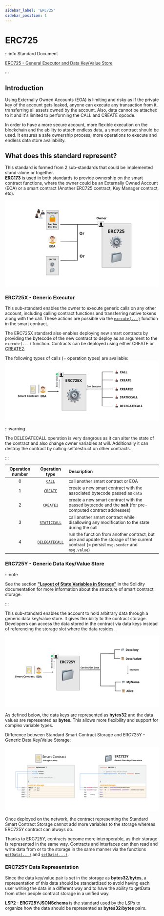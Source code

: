 ```yaml
---
sidebar_label: 'ERC725'
sidebar_position: 1
---
```


# ERC725


:::info Standard Document

[ERC725 - General Executor and Data Key/Value Store](https://github.com/ERC725Alliance/ERC725/blob/develop/docs/ERC-725.md)

:::

## Introduction

Using Externally Owned Accounts (EOA) is limiting and risky as if the private key of the account gets leaked, anyone can execute any transaction from it, transferring all assets owned by the account. Also, data cannot be attached to it and it's limited to performing the CALL and CREATE opcode.

In order to have a more secure account, more flexible execution on the blockchain and the ability to attach endless data, a smart contract should be used. It ensures a safe ownership process, more operations to execute and endless data store availability.


## What does this standard represent?

This standard is formed from 2 sub-standards that could be implemented stand-alone or together.   
**[ERC173](https://eips.ethereum.org/EIPS/eip-173)** is used in both standards to provide ownership on the smart contract functions, where the owner could be an Externally Owned Account (EOA) or a smart contract (Another ERC725 contract, Key Manager contract, etc).

![ERC725 Ownership](../../../static/img/standards/erc725/erc725-owner.jpeg)

### ERC725X - Generic Executor

This sub-standard enables the owner to execute generic calls on any other account, including calling contract functions and transferring native tokens along with the call. These actions are possible via the [`execute(...)`](../smart-contracts/lsp0-erc725-account.md#execute) function in the smart contract.

The ERC725X standard also enables deploying new smart contracts by providing the bytecode of the new contract to deploy as an argument to the `execute(...)` function. Contracts can be deployed using either CREATE or [CREATE2](https://eips.ethereum.org/EIPS/eip-1014).


The following types of calls (= operation types) are available:
![ERC725X Operation](../../../static/img/standards/erc725/erc725x-operations.jpeg)

:::warning

The DELEGATECALL operation is very dangrous as it can alter the state of the contract and also change owner variables at will. Additionally it can destroy the contract by calling selfdestruct on other contracts.

:::

| Operation number |                     Operation type                     | Description                                                                                                                             |
| :--------------: | :----------------------------------------------------: | :-------------------------------------------------------------------------------------------------------------------------------------- |
|        0         |          [`CALL`](https://www.evm.codes/#f1)           | call another smart contract or EOA                                                                                                            |
|        1         |         [`CREATE`](https://www.evm.codes/#f0)          | create a new smart contract with the associated bytecode passed as `data`                                                              |
|        2         |  [`CREATE2`](https://eips.ethereum.org/EIPS/eip-1014)  | create a new smart contract with the passed bytecode and the **salt** (for pre-computed contract addresses)                                                       |
|        3         | [`STATICCALL`](https://eips.ethereum.org/EIPS/eip-214) | call another smart contract while disallowing any modification to the state during the call                                             |
|        4         | [`DELEGATECALL`](https://eips.ethereum.org/EIPS/eip-7) | run the function from another contract, but use and update the storage of the current contract (= persist `msg.sender` and `msg.value`) |



### ERC725Y - Generic Data Key/Value Store

:::note

See the section **["Layout of State Variables in Storage"](https://docs.soliditylang.org/en/v0.8.11/internals/layout_in_storage.html)** in the Solidity documentation for more information about the structure of smart contract storage.

:::

This sub-standard enables the account to hold arbitrary data through a generic data key/value store. It gives flexibility to the contract storage. Developers can access the data stored in the contract via data keys instead of referencing the storage slot where the data resides.

![ERC725Y Generic Data Key/Value Store](../../../static/img/standards/erc725/erc725y.jpeg)

As defined below, the data keys are represented as **bytes32** and the data values are represented as **bytes**. This allows more flexibility and support for complex variable types.
  
Difference between Standard Smart Contract Storage and ERC725Y - Generic Data Key/Value Storage:

![ERC725Y Generic Data Key/Value Store](../../../static/img/standards/erc725/erc725y-difference.jpeg)

Once deployed on the network, the contract representing the Standard Smart Contract Storage cannot add more variables to the storage whereas ERC725Y contract can always do.

Thanks to ERC725Y, contracts become more interoperable, as their storage is represented in the same way. Contracts and interfaces can then read and write data from or to the storage in the same manner via the functions [`getData(...)`](../smart-contracts/lsp0-erc725-account.md#getdata) and [`setData(...)`](../smart-contracts/lsp0-erc725-account.md#setdata).


### ERC725Y Data Representation

Since the data key/value pair is set in the storage as **bytes32**/**bytes**, a representation of this data should be standardized to avoid having each user writing the data in a different way and to have the ability to getData from other people contract storage in a unified way.

**[LSP2 - ERC725YJSONSchema](../generic-standards/lsp2-json-schema.md)** is the standard used by the LSPs to organize how the data should be represented as **bytes32**/**bytes** pairs.
